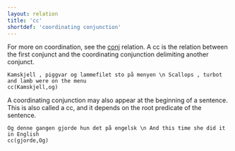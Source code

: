 ```yaml
---
layout: relation
title: 'cc'
shortdef: 'coordinating conjunction'
---
```

For more on coordination, see the [conj]() relation. A cc is the relation between the first conjunct and the coordinating conjunction delimiting another conjunct.

~~~ sdparse
Kamskjell , piggvar og lammefilet sto på menyen \n Scallops , turbot and lamb were on the menu
cc(Kamskjell,og)
~~~

A coordinating conjunction may also appear at the beginning of a sentence. This is also called a cc, and it depends on the root predicate of the sentence.

~~~ sdparse
Og denne gangen gjorde hun det på engelsk \n And this time she did it in English
cc(gjorde,Og)
~~~
